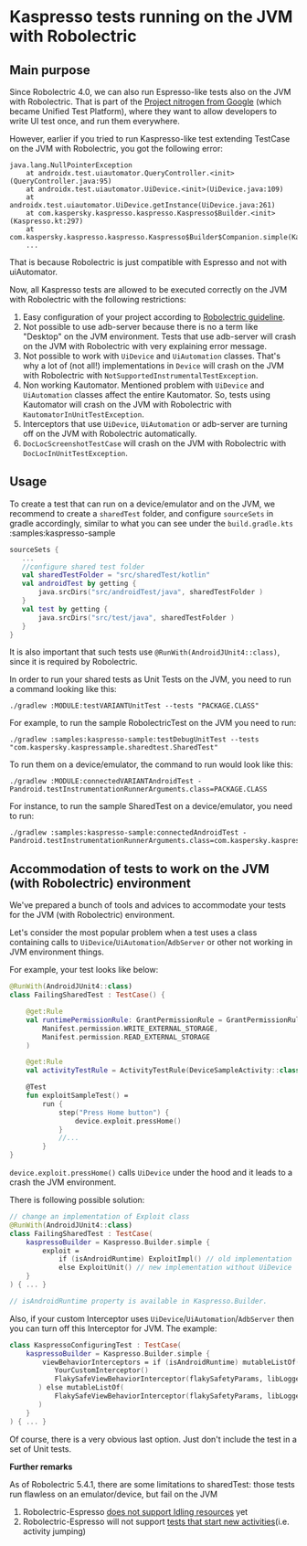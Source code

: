 # Kaspresso tests running on the JVM with Robolectric

## Main purpose

Since Robolectric 4.0, we can also run Espresso-like tests also on the JVM with Robolectric.
That is part of the [Project nitrogen from Google](https://www.youtube.com/watch?v=-_kZC29sWAo) (which became Unified Test Platform), where they want to allow developers to write UI test once, and run them everywhere.

However, earlier if you tried to run Kaspresso-like test extending TestCase on the JVM with Robolectric, you got the following error:
```
java.lang.NullPointerException
	at androidx.test.uiautomator.QueryController.<init>(QueryController.java:95)
	at androidx.test.uiautomator.UiDevice.<init>(UiDevice.java:109)
	at androidx.test.uiautomator.UiDevice.getInstance(UiDevice.java:261)
	at com.kaspersky.kaspresso.kaspresso.Kaspresso$Builder.<init>(Kaspresso.kt:297)
	at com.kaspersky.kaspresso.kaspresso.Kaspresso$Builder$Companion.simple(Kaspresso.kt:215)
	...
```
That is because Robolectric is just compatible with Espresso and not with uiAutomator.

Now, all Kaspresso tests are allowed to be executed correctly on the JVM with Robolectric with the following restrictions:
1. Easy configuration of your project according to [Robolectric guideline](http://robolectric.org/blog/2018/10/25/robolectric-4-0/). 
2. Not possible to use adb-server because there is no a term like "Desktop" on the JVM environment. Tests that use adb-server will crash on the JVM with Robolectric with very explaining error message.
3. Not possible to work with `UiDevice` and `UiAutomation` classes. That's why a lot of (not all!) implementations in `Device` will crash on the JVM with Robolectric with `NotSupportedInstrumentalTestException`.
4. Non working Kautomator. Mentioned problem with `UiDevice` and `UiAutomation` classes affect the entire Kautomator. So, tests using Kautomator will crash on the JVM with Robolectric with `KautomatorInUnitTestException`.
5. Interceptors that use `UiDevice`, `UiAutomation` or adb-server are turning off on the JVM with Robolectric automatically. 
6. `DocLocScreenshotTestCase` will crash on the JVM with Robolectric with `DocLocInUnitTestException`. 

## Usage
To create a test that can run on a device/emulator and on the JVM, we recommend to create a `sharedTest` folder, and configure `sourceSets` in gradle accordingly, similar to what you can see under the `build.gradle.kts` :samples:kaspresso-sample

```kotlin
sourceSets {
   ...
   //configure shared test folder
   val sharedTestFolder = "src/sharedTest/kotlin"
   val androidTest by getting {
       java.srcDirs("src/androidTest/java", sharedTestFolder )
   }
   val test by getting {
       java.srcDirs("src/test/java", sharedTestFolder )
   }
}
```

It is also important that such tests use ``@RunWith(AndroidJUnit4::class)``, since it is required by Robolectric.

In order to run your shared tests as Unit Tests on the JVM, you need to run a command looking like this:
```
./gradlew :MODULE:testVARIANTUnitTest --tests "PACKAGE.CLASS"
```

For example, to run the sample RobolectricTest on the JVM you need to run:
```
./gradlew :samples:kaspresso-sample:testDebugUnitTest --tests "com.kaspersky.kaspressample.sharedtest.SharedTest"
```

To run them on a device/emulator, the command to run would look like this:
```
./gradlew :MODULE:connectedVARIANTAndroidTest -Pandroid.testInstrumentationRunnerArguments.class=PACKAGE.CLASS
```

For instance, to run the sample SharedTest on a device/emulator, you need to run:
```
./gradlew :samples:kaspresso-sample:connectedAndroidTest -Pandroid.testInstrumentationRunnerArguments.class=com.kaspersky.kaspressample.sharedtest.SharedTest
```

## Accommodation of tests to work on the JVM (with Robolectric) environment

We've prepared a bunch of tools and advices to accommodate your tests for the JVM (with Robolectric) environment.

Let's consider the most popular problem when a test uses a class containing calls to `UiDevice`/`UiAutomation`/`AdbServer` or other not working in JVM environment things.

For example, your test looks like below:
```kotlin
@RunWith(AndroidJUnit4::class)
class FailingSharedTest : TestCase() {

    @get:Rule
    val runtimePermissionRule: GrantPermissionRule = GrantPermissionRule.grant(
        Manifest.permission.WRITE_EXTERNAL_STORAGE,
        Manifest.permission.READ_EXTERNAL_STORAGE
    )

    @get:Rule
    val activityTestRule = ActivityTestRule(DeviceSampleActivity::class.java, false, true)

    @Test
    fun exploitSampleTest() =
        run {
            step("Press Home button") {
                device.exploit.pressHome()
            }
            //...
        }
}
```

`device.exploit.pressHome()` calls `UiDevice` under the hood and it leads to a crash the JVM environment.

There is following possible solution:
``` kotlin
// change an implementation of Exploit class
@RunWith(AndroidJUnit4::class)
class FailingSharedTest : TestCase(
    kaspressoBuilder = Kaspresso.Builder.simple {
        exploit = 
            if (isAndroidRuntime) ExploitImpl() // old implementation
            else ExploitUnit() // new implementation without UiDevice
    }
) { ... }

// isAndroidRuntime property is available in Kaspresso.Builder.
``` 

Also, if your custom Interceptor uses `UiDevice`/`UiAutomation`/`AdbServer` then you can turn off this Interceptor for JVM. The example:
```kotlin
class KaspressoConfiguringTest : TestCase(
    kaspressoBuilder = Kaspresso.Builder.simple {
        viewBehaviorInterceptors = if (isAndroidRuntime) mutableListOf(
           YourCustomInterceptor()
           FlakySafeViewBehaviorInterceptor(flakySafetyParams, libLogger)
       ) else mutableListOf(
           FlakySafeViewBehaviorInterceptor(flakySafetyParams, libLogger)
       )
    }
) { ... }
``` 

Of course, there is a very obvious last option. Just don't include the test in a set of Unit tests.

**Further remarks**

As of Robolectric 5.4.1, there are some limitations to sharedTest: those tests run flawless on an emulator/device, but fail on the JVM
1) Robolectric-Espresso [does not support Idling resources](https://github.com/robolectric/robolectric/issues/4807) yet
2) Robolectric-Espresso will not support [tests that start new activities](https://github.com/robolectric/robolectric/issues/5104)(i.e. activity jumping)
